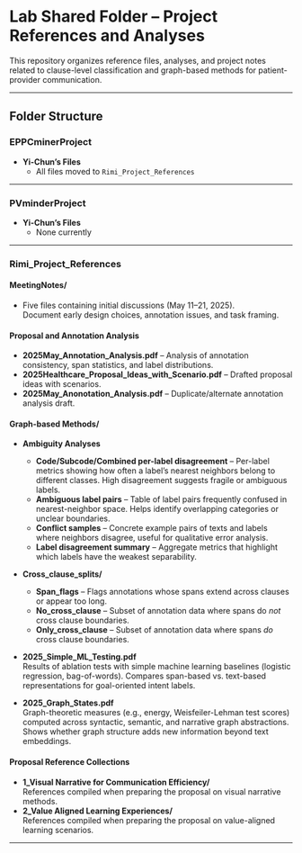 # Lab Shared Folder – Project References and Analyses

This repository organizes reference files, analyses, and project notes related to clause-level classification and graph-based methods for patient-provider communication.

---

## Folder Structure

### **EPPCminerProject**
- **Yi-Chun’s Files**  
  - All files moved to `Rimi_Project_References`

---

### **PVminderProject**
- **Yi-Chun’s Files**  
  - None currently

---

### **Rimi_Project_References**

#### **MeetingNotes/**
- Five files containing initial discussions (May 11–21, 2025).  
  Document early design choices, annotation issues, and task framing.

#### **Proposal and Annotation Analysis**
- **2025May_Annotation_Analysis.pdf** – Analysis of annotation consistency, span statistics, and label distributions.  
- **2025Healthcare_Proposal_Ideas_with_Scenario.pdf** – Drafted proposal ideas with scenarios.  
- **2025May_Anonotation_Analysis.pdf** – Duplicate/alternate annotation analysis draft.

#### **Graph-based Methods/**
- **Ambiguity Analyses**
  - **Code/Subcode/Combined per-label disagreement** – Per-label metrics showing how often a label’s nearest neighbors belong to different classes. High disagreement suggests fragile or ambiguous labels.  
  - **Ambiguous label pairs** – Table of label pairs frequently confused in nearest-neighbor space. Helps identify overlapping categories or unclear boundaries.  
  - **Conflict samples** – Concrete example pairs of texts and labels where neighbors disagree, useful for qualitative error analysis.  
  - **Label disagreement summary** – Aggregate metrics that highlight which labels have the weakest separability.

- **Cross_clause_splits/**
  - **Span_flags** – Flags annotations whose spans extend across clauses or appear too long.  
  - **No_cross_clause** – Subset of annotation data where spans do *not* cross clause boundaries.  
  - **Only_cross_clause** – Subset of annotation data where spans *do* cross clause boundaries.

- **2025_Simple_ML_Testing.pdf**  
  Results of ablation tests with simple machine learning baselines (logistic regression, bag-of-words). Compares span-based vs. text-based representations for goal-oriented intent labels.

- **2025_Graph_States.pdf**  
  Graph-theoretic measures (e.g., energy, Weisfeiler-Lehman test scores) computed across syntactic, semantic, and narrative graph abstractions. Shows whether graph structure adds new information beyond text embeddings.

#### **Proposal Reference Collections**
- **1_Visual Narrative for Communication Efficiency/**  
  References compiled when preparing the proposal on visual narrative methods.  
- **2_Value Aligned Learning Experiences/**  
  References compiled when preparing the proposal on value-aligned learning scenarios.

---
